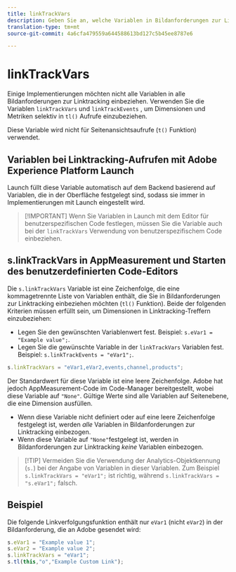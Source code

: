 ```yaml
---
title: linkTrackVars
description: Geben Sie an, welche Variablen in Bildanforderungen zur Linktracking einbezogen werden sollen.
translation-type: tm+mt
source-git-commit: 4a6cfa479559a644588613bd127c5b45ee8787e6

---
```



# linkTrackVars

Einige Implementierungen möchten nicht alle Variablen in alle Bildanforderungen zur Linktracking einbeziehen. Verwenden Sie die Variablen `linkTrackVars` und `linkTrackEvents` , um Dimensionen und Metriken selektiv in `tl()` Aufrufe einzubeziehen.

Diese Variable wird nicht für Seitenansichtsaufrufe (`t()` Funktion) verwendet.

## Variablen bei Linktracking-Aufrufen mit Adobe Experience Platform Launch

Launch füllt diese Variable automatisch auf dem Backend basierend auf Variablen, die in der Oberfläche festgelegt sind, sodass sie immer in Implementierungen mit Launch eingestellt wird.

> [!IMPORTANT] Wenn Sie Variablen in Launch mit dem Editor für benutzerspezifischen Code festlegen, müssen Sie die Variable auch bei der `linkTrackVars` Verwendung von benutzerspezifischem Code einbeziehen.

## s.linkTrackVars in AppMeasurement und Starten des benutzerdefinierten Code-Editors

Die `s.linkTrackVars` Variable ist eine Zeichenfolge, die eine kommagetrennte Liste von Variablen enthält, die Sie in Bildanforderungen zur Linktracking einbeziehen möchten (`tl()` Funktion). Beide der folgenden Kriterien müssen erfüllt sein, um Dimensionen in Linktracking-Treffern einzubeziehen:

* Legen Sie den gewünschten Variablenwert fest. Beispiel: `s.eVar1 = "Example value";`.
* Legen Sie die gewünschte Variable in der `linkTrackVars` Variablen fest. Beispiel: `s.linkTrackEvents = "eVar1";`.

```js
s.linkTrackVars = "eVar1,eVar2,events,channel,products";
```

Der Standardwert für diese Variable ist eine leere Zeichenfolge. Adobe hat jedoch AppMeasurement-Code im Code-Manager bereitgestellt, wobei diese Variable auf `"None"`. Gültige Werte sind alle Variablen auf Seitenebene, die eine Dimension ausfüllen.

* Wenn diese Variable nicht definiert oder auf eine leere Zeichenfolge festgelegt ist, werden *alle* Variablen in Bildanforderungen zur Linktracking einbezogen.
* Wenn diese Variable auf `"None"`festgelegt ist, werden in Bildanforderungen zur Linktracking *keine* Variablen einbezogen.

> [!TIP] Vermeiden Sie die Verwendung der Analytics-Objektkennung (`s.`) bei der Angabe von Variablen in dieser Variablen. Zum Beispiel `s.linkTrackVars = "eVar1";` ist richtig, während `s.linkTrackVars = "s.eVar1";` falsch.

## Beispiel

Die folgende Linkverfolgungsfunktion enthält nur `eVar1` (nicht `eVar2`) in der Bildanforderung, die an Adobe gesendet wird:

```js
s.eVar1 = "Example value 1";
s.eVar2 = "Example value 2";
s.linkTrackVars = "eVar1";
s.tl(this,"o","Example Custom Link");
```
